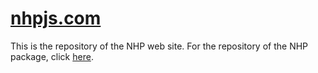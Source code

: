 # [nhpjs.com](https://nhpjs.com/)

This is the repository of the NHP web site. For the repository of the NHP package, click [here](https://github.com/hdodov/nhp/tree/master/lib).
